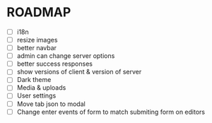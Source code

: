 # ROADMAP

- [ ] i18n
- [ ] resize images
- [ ] better navbar
- [ ] admin can change server options
- [ ] better success responses
- [ ] show versions of client & version of server
- [ ] Dark theme
- [ ] Media & uploads
- [ ] User settings
- [ ] Move tab json to modal
- [ ] Change enter events of form to match submiting form on editors